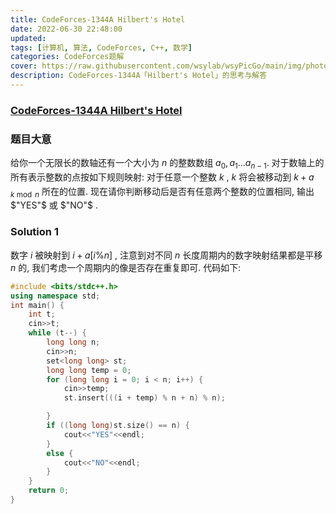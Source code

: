 ```yaml
---
title: CodeForces-1344A Hilbert's Hotel 
date: 2022-06-30 22:48:00
updated:
tags: [计算机, 算法, CodeForces, C++, 数学]
categories: CodeForces题解
cover: https://raw.githubusercontent.com/wsylab/wsyPicGo/main/img/photo-1522653449448-2e107201a9a3
description: CodeForces-1344A「Hilbert's Hotel」的思考与解答
---
```

### [CodeForces-1344A Hilbert's Hotel](https://codeforces.com/problemset/problem/1344/A)
### 题目大意
给你一个无限长的数轴还有一个大小为 $n$ 的整数数组 $a_0,a_1...a_{n-1}$.
对于数轴上的所有表示整数的点按如下规则映射: 对于任意一个整数 $k$ , $k$ 将会被移动到 $k+a_{\,k  \bmod n}$ 所在的位置.
现在请你判断移动后是否有任意两个整数的位置相同, 输出 $"YES"$ 或 $"NO"$ .
### Solution 1
数字 $i$ 被映射到 $i + a[i \% n]$ , 注意到对不同 $n$ 长度周期内的数字映射结果都是平移 $n$ 的, 我们考虑一个周期内的像是否存在重复即可.
代码如下:
```C++
#include <bits/stdc++.h>
using namespace std;
int main() {
    int t;
    cin>>t;
    while (t--) {
        long long n;
        cin>>n;
        set<long long> st;
        long long temp = 0;
        for (long long i = 0; i < n; i++) {
            cin>>temp;
            st.insert(((i + temp) % n + n) % n);

        }
        if ((long long)st.size() == n) {
            cout<<"YES"<<endl;
        }
        else {
            cout<<"NO"<<endl;
        }
    }
    return 0;
}
```
